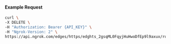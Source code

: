 <!-- Code generated for API Clients. DO NOT EDIT. -->

#### Example Request

```bash
curl \
-X DELETE \
-H "Authorization: Bearer {API_KEY}" \
-H "Ngrok-Version: 2" \
https://api.ngrok.com/edges/https/edghts_2gsqML0FqyjHuHwoDfEp9l9axux/routes/edghtsrt_2gsqMMUh3BNH1d6pGSO6kz15qye/backend
```
